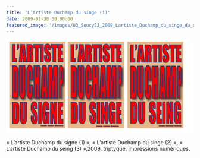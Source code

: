 ```yaml
---
title: 'L’artiste Duchamp du singe (1)'
date: 2009-01-30 00:00:00
featured_image: '/images/03_SoucyJJ_2009_Lartiste_Duchamp_du_singe_du_singe_du_seing.jpg'
---
```


![](/images/03_SoucyJJ_2009_Lartiste_Duchamp_du_singe_du_singe_du_seing.jpg)

« L’artiste Duchamp du signe (1) », « L’artiste Duchamp du singe (2) », « L’artiste Duchamp du seing (3) »,2009, triptyque, impressions numériques.
